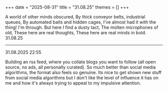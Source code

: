 +++
date = "2025-08-31"
title = "31.08.25"
themes = []
+++

A world of other minds obscured,
By thick conveyor belts, industrial queues,
By automated baits and hidden cages,
I've almost had it with the thing! I'm through.
But here I find a dusty tact,
The molten microphones of old,
These here are real thoughts,
These here are real minds in bold.
31.08.25

---

31.08.2025 22:55

Building an rss feed, where you collate blogs you want to follow (all open source, no ads, all personally curated). So much better than social media algorithms, the format also feels so genuine. Its nice to get shown new stuff from social media algorithms but I don't like the level of influence it has on me and how it's always trying to appeal to my impulsive attention.
